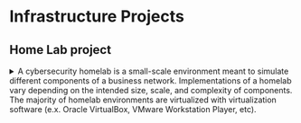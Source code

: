 # Infrastructure Projects
## Home Lab project
<details>Overview
<summary>A cybersecurity homelab is a small-scale environment meant to simulate different components of a business network. Implementations of a homelab vary depending on the intended size, scale, and complexity of components. The majority of homelab environments are virtualized with virtualization software (e.x. Oracle VirtualBox, VMware Workstation Player, etc).</summary>


## Research and plan a cybersecurity homelab build for 2 users - 1 Admin rights and Group Admin for support/client role and they will have the following rights and permissions:

Common technologies used in homelab environments include:
* Windows Active Directory Directory Services
* Workstations (Windows 10, Linux Distributions)
* Windows and Linux servers
* Firewalls
* VPN services or servers
* Vulnerability scanner
* System Information Event Management (SIEM)
* Email server.
</details>
